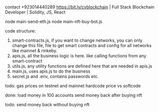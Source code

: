 contact +923014440289 https://bit.ly/cvblockchain | Full Stack Blockchain Developer | Solidity, JS, React

node main-send-eth.js
node main-nft-buy-bot.js

code structure:
1. smart-contracts.js, if you want to change networks, you can only change this file, file to get smart contracts and config for all networks like mainnet & rinkeby.
2. apis.js, all the business logic is here. like calling functions from any smart-contract
3. utils.js, any utility functions are defined here that are needed in apis.js
4. main.js, uses apis.js to do the business
5. secret.js and .env, contains passwords etc.

todo:
gas prices on testnet and mainnet
hardcode price vs softcode

done:
load money in 100 accounts
send money back after buying nft

todo:
send money back without buying nft